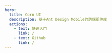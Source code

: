 ```yaml
---
hero:
  title: Corn UI
  description: 基于Ant Design Mobile的跨端组件库
  actions:
    - text: 快速入门
      link: /
    - text: Github
      link: /
---
```



